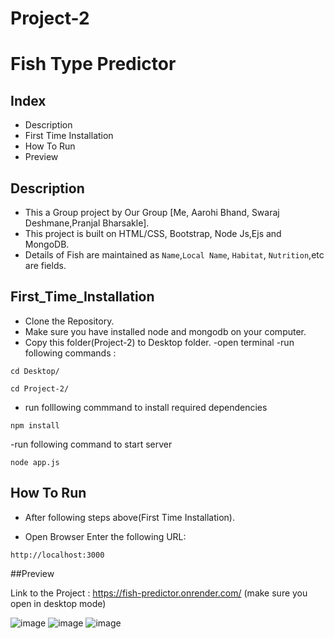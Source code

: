 # Project-2
# Fish Type Predictor

## Index
- Description
- First Time Installation
- How To Run
- Preview

## Description
- This a Group project by Our Group [Me, Aarohi Bhand, Swaraj Deshmane,Pranjal Bharsakle].
- This project is built on HTML/CSS, Bootstrap, Node Js,Ejs and MongoDB.
- Details of Fish are maintained as `Name`,`Local Name`, `Habitat`, `Nutrition`,etc are fields.

## First_Time_Installation
- Clone the Repository.
- Make sure you have installed node and mongodb on your computer.
- Copy this folder(Project-2) to Desktop folder.
-open terminal
-run following commands :
```
cd Desktop/
```
```
cd Project-2/
```

- run folllowing commmand to install required dependencies
```
npm install 
```




-run following command to start server
```
node app.js
```


## How To Run
- After following steps above(First Time Installation).

- Open Browser Enter the following URL:
```
http://localhost:3000
```
##Preview

Link to the Project : https://fish-predictor.onrender.com/
(make sure you open in desktop mode)

![image](https://github.com/shreyashgawande/Project-2/assets/110779597/a308f9d5-d8f1-4cf6-a709-19a50e99c2fe)
![image](https://github.com/shreyashgawande/Project-2/assets/110779597/28b6b4ba-2721-4331-a6c8-2a32defa7649)
![image](https://github.com/shreyashgawande/Project-2/assets/110779597/4227e7d0-51fa-4e61-b1da-51eca5bda262)




 
